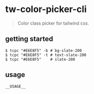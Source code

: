 # tw-color-picker-cli
> Color class picker for tailwind css.

## getting started
```shell
$ tcpc "#E6E8F5" -b # bg-slate-200
$ tcpc "#E6E8F5" -t # text-slate-200
$ tcpc "#E6E8F5"    # slate-200
```

## usage
```sh
__USAGE__
```
